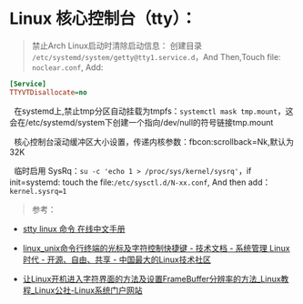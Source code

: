 # Linux 核心控制台（tty）：

> 禁止Arch Linux启动时清除启动信息： 创建目录 `/etc/systemd/system/getty@tty1.service.d`，And Then,Touch file: `noclear.conf`, Add: 

```cfg
[Service]
TTYVTDisallocate=no
```

&nbsp;&nbsp;在systemd上,禁止tmp分区自动挂载为tmpfs：`systemctl mask tmp.mount`，这会在/etc/systemd/system下创建一个指向/dev/null的符号链接tmp.mount

&nbsp;&nbsp;核心控制台滚动缓冲区大小设置，传递内核参数：fbcon:scrollback=Nk,默认为32K

&nbsp;&nbsp;临时启用 SysRq：`su -c 'echo 1 > /proc/sys/kernel/sysrq'`，if init=systemd: touch the file:`/etc/sysctl.d/N-xx.conf`, And then add：`kernel.sysrq=1`


> 参考：

+ [stty linux 命令 在线中文手册](http://linux.51yip.com/search/stty)

+ [linux_unix命令行终端的光标及字符控制快捷键 - 技术文档 - 系统管理 Linux时代 - 开源、自由、共享 - 中国最大的Linux技术社区](http://linux.chinaunix.net/techdoc/system/2007/11/23/973027.shtml)
+ [让Linux开机进入字符界面的方法及设置FrameBuffer分辨率的方法_Linux教程_Linux公社-Linux系统门户网站](http://www.linuxidc.com/Linux/2015-04/116075.htm)
